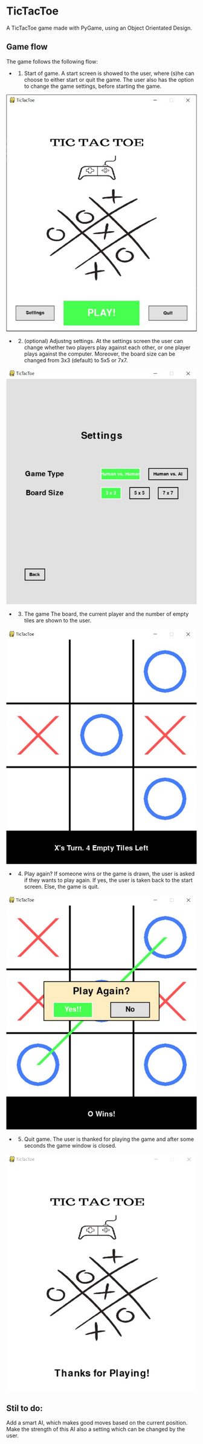 # TicTacToe
A TicTacToe game made with PyGame, using an Object Orientated Design.

## Game flow
The game follows the following flow:

* 1) Start of game. 
A start screen is showed to the user, where (s)he can choose to either start or quit the game. 
The user also has the option to change the game settings, before starting the game.

![Start screen](/screenshots/startscreen.jpg?raw=true "Start screen")

* 2) (optional) Adjustng settings.
At the settings screen the user can change whether two players play against each other, or one player plays against the computer.
Moreover, the board size can be changed from 3x3 (default) to 5x5 or 7x7.

![Settings](/screenshots/settings.jpg?raw=true "Settings")

* 3) The game
The board, the current player and the number of empty tiles are shown to the user.

![Board](/screenshots/board.jpg?raw=true "Board")

* 4) Play again?
If someone wins or the game is drawn, the user is asked if they wants to play again.
If yes, the user is taken back to the start screen. Else, the game is quit.

![Play Again?](/screenshots/endgame.jpg?raw=true "Play Again?")

* 5) Quit game.
The user is thanked for playing the game and after some seconds the game window is closed.

![Thanks](/screenshots/thanks.jpg?raw=true "Thanks")


## Stil to do:
Add a smart AI, which makes good moves based on the current position. 
Make the strength of this AI also a setting which can be changed by the user.
